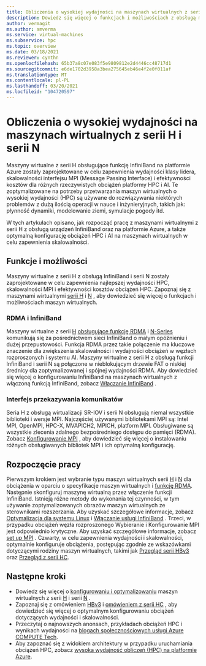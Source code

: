 ```yaml
---
title: Obliczenia o wysokiej wydajności na maszynach wirtualnych z serii H i serii N — platforma Azure Virtual Machines
description: Dowiedz się więcej o funkcjach i możliwościach z obsługą maszyn wirtualnych z serii H i serii N zoptymalizowanych pod kątem HPC.
author: vermagit
ms.author: amverma
ms.service: virtual-machines
ms.subservice: hpc
ms.topic: overview
ms.date: 03/18/2021
ms.reviewer: cynthn
ms.openlocfilehash: 65b37a8c07e083f5e9809812e2d4446cc48717d1
ms.sourcegitcommit: e6de1702d3958a3bea275645eb46e4f2e0f011af
ms.translationtype: MT
ms.contentlocale: pl-PL
ms.lasthandoff: 03/20/2021
ms.locfileid: "104720597"
---
```

# <a name="high-performance-computing-on-infiniband-enabled-h-series-and-n-series-vms"></a>Obliczenia o wysokiej wydajności na maszynach wirtualnych z serii H i serii N

Maszyny wirtualne z serii H obsługujące funkcję InfiniBand na platformie Azure zostały zaprojektowane w celu zapewnienia wydajności klasy lidera, skalowalności interfejsu MPI (Message Passing Interface) i efektywności kosztów dla różnych rzeczywistych obciążeń platformy HPC i AI. Te zoptymalizowane na potrzeby przetwarzania maszyn wirtualnych o wysokiej wydajności (HPC) są używane do rozwiązywania niektórych problemów z dużą ilością operacji w nauce i inżynieryjnych, takich jak: płynność dynamiki, modelowanie ziemi, symulacje pogody itd.

W tych artykułach opisano, jak rozpocząć pracę z maszynami wirtualnymi z serii H z obsługą urządzeń InfiniBand oraz na platformie Azure, a także optymalną konfigurację obciążeń HPC i AI na maszynach wirtualnych w celu zapewnienia skalowalności.

## <a name="features-and-capabilities"></a>Funkcje i możliwości

Maszyny wirtualne z serii H z obsługą InfiniBand i serii N zostały zaprojektowane w celu zapewnienia najlepszej wydajności HPC, skalowalności MPI i efektywności kosztów obciążeń HPC. Zapoznaj się z maszynami wirtualnymi [serii H](../../sizes-hpc.md) i [N](../../sizes-gpu.md) , aby dowiedzieć się więcej o funkcjach i możliwościach maszyn wirtualnych.

### <a name="rdma-and-infiniband"></a>RDMA i InfiniBand

Maszyny wirtualne z serii [H](../../sizes-hpc.md) [obsługujące funkcję RDMA](../../sizes-hpc.md#rdma-capable-instances) i [N-Series](../../sizes-gpu.md) komunikują się za pośrednictwem sieci InfiniBand o małym opóźnieniu i dużej przepustowości. Funkcja RDMA przez takie połączenie ma kluczowe znaczenie dla zwiększenia skalowalności i wydajności obciążeń w węzłach rozproszonych i systemu AI. Maszyny wirtualne z serii H z obsługą funkcji InfiniBand i serii N są połączone w nieblokującym drzewie FAT o niskiej średnicy dla zoptymalizowanej i spójnej wydajności RDMA.
Aby dowiedzieć się więcej o konfigurowaniu InfiniBand na maszynach wirtualnych z włączoną funkcją InfiniBand, zobacz [Włączanie InfiniBand](enable-infiniband.md) .

### <a name="message-passing-interface"></a>Interfejs przekazywania komunikatów

Seria H z obsługą wirtualizacji SR-IOV i serii N obsługują niemal wszystkie biblioteki i wersje MPI. Najczęściej używanymi bibliotekami MPI są: Intel MPI, OpenMPI, HPC-X, MVAPICH2, MPICH, platform MPI. Obsługiwane są wszystkie zlecenia zdalnego bezpośredniego dostępu do pamięci (RDMA).
Zobacz [Konfigurowanie MPI](setup-mpi.md) , aby dowiedzieć się więcej o instalowaniu różnych obsługiwanych bibliotek MPI i ich optymalną konfigurację.

## <a name="get-started"></a>Rozpoczęcie pracy

Pierwszym krokiem jest wybranie typu maszyn wirtualnych serii [H](../../sizes-hpc.md) i [N](../../sizes-gpu.md) dla obciążenia w oparciu o specyfikacje maszyn wirtualnych i [funkcję RDMA](../../sizes-hpc.md#rdma-capable-instances).
Następnie skonfiguruj maszynę wirtualną przez włączenie funkcji InfiniBand. Istnieją różne metody do wykonania tej czynności, w tym używanie zoptymalizowanych obrazów maszyn wirtualnych ze sterownikami rozszerzania. Aby uzyskać szczegółowe informacje, zobacz [Optymalizacja dla systemu Linux](configure.md) i [Włączanie usługi InfiniBand](enable-infiniband.md) .
Trzeci, w przypadku obciążeń węzła rozproszonego Wybieranie i Konfigurowanie MPI jest odpowiednio krytyczne. Aby uzyskać szczegółowe informacje, zobacz [set up MPI](setup-mpi.md) .
Czwarty, w celu zapewnienia wydajności i skalowalności, optymalnie konfiguruje obciążenia, postępując zgodnie ze wskazówkami dotyczącymi rodziny maszyn wirtualnych, takimi jak [Przegląd serii HBv3](hbv3-series-overview.md) oraz [Przegląd z serii HC](hc-series-overview.md).

## <a name="next-steps"></a>Następne kroki

- Dowiedz się więcej o [konfigurowaniu i optymalizowaniu](configure.md) maszyn wirtualnych z serii [H](../../sizes-hpc.md) i serii [N](../../sizes-gpu.md) .
- Zapoznaj się z omówieniem [HBv3](hb-series-overview.md) i [omówieniem z serii HC](hc-series-overview.md) , aby dowiedzieć się więcej o optymalnym konfigurowaniu obciążeń dotyczących wydajności i skalowalności.
- Przeczytaj o najnowszych anonsach, przykładach obciążeń HPC i wynikach wydajności na [blogach społecznościowych usługi Azure COMPUTE Tech](https://techcommunity.microsoft.com/t5/azure-compute/bg-p/AzureCompute).
- Aby zapoznać się z widokiem architektury w przypadku uruchamiania obciążeń HPC, zobacz [wysoka wydajność obliczeń (HPC) na platformie Azure](/azure/architecture/topics/high-performance-computing/).
